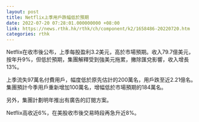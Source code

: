 ```yaml
---
layout: post
title: Netflix上季用戶跌幅低於預期
date: 2022-07-20 07:28:01.000000000 +08:00
link: https://news.rthk.hk/rthk/ch/component/k2/1658486-20220720.htm
categories: rthk
---
```


Netflix在收市後公布，上季每股盈利3.2美元，高於市場預期。收入79.7億美元，按年升9%，但低於預期，集團解釋受到強美元拖累，撇除匯兌影響，收入增長13%。

上季流失97萬名付費用戶，幅度低於原先估計的200萬名，用戶跌至近2.21億名。集團預計今季用戶重新增加100萬名，增幅低於市場預期的184萬名。

另外，集團計劃明年推出有廣告的訂閱方案。

Netflix高收近6%，在美股收市後交易時段再急升近8%。
